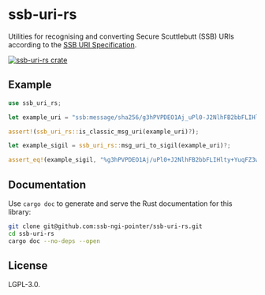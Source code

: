 # ssb-uri-rs

Utilities for recognising and converting Secure Scuttlebutt (SSB) URIs according to the [SSB URI Specification](https://github.com/ssb-ngi-pointer/ssb-uri-spec).

[![ssb-uri-rs crate](https://img.shields.io/crates/v/ssb-uri-rs)](https://crates.io/crates/ssb-uri-rs)

## Example

```rust
use ssb_uri_rs;

let example_uri = "ssb:message/sha256/g3hPVPDEO1Aj_uPl0-J2NlhFB2bbFLIHlty-YuqFZ3w=";

assert!(ssb_uri_rs::is_classic_msg_uri(example_uri)?);

let example_sigil = ssb_uri_rs::msg_uri_to_sigil(example_uri)?;

assert_eq!(example_sigil, "%g3hPVPDEO1Aj/uPl0+J2NlhFB2bbFLIHlty+YuqFZ3w=.sha256");
```

## Documentation

Use `cargo doc` to generate and serve the Rust documentation for this library:

```bash
git clone git@github.com:ssb-ngi-pointer/ssb-uri-rs.git
cd ssb-uri-rs
cargo doc --no-deps --open 
```

## License

LGPL-3.0.
